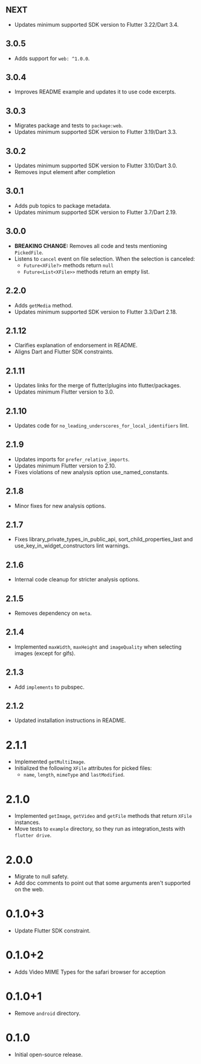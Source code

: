 ## NEXT

- Updates minimum supported SDK version to Flutter 3.22/Dart 3.4.

## 3.0.5

- Adds support for `web: ^1.0.0`.

## 3.0.4

- Improves README example and updates it to use code excerpts.

## 3.0.3

- Migrates package and tests to `package:web`.
- Updates minimum supported SDK version to Flutter 3.19/Dart 3.3.

## 3.0.2

- Updates minimum supported SDK version to Flutter 3.10/Dart 3.0.
- Removes input element after completion

## 3.0.1

- Adds pub topics to package metadata.
- Updates minimum supported SDK version to Flutter 3.7/Dart 2.19.

## 3.0.0

- **BREAKING CHANGE:** Removes all code and tests mentioning `PickedFile`.
- Listens to `cancel` event on file selection. When the selection is canceled:
  - `Future<XFile?>` methods return `null`
  - `Future<List<XFile>>` methods return an empty list.

## 2.2.0

- Adds `getMedia` method.
- Updates minimum supported SDK version to Flutter 3.3/Dart 2.18.

## 2.1.12

- Clarifies explanation of endorsement in README.
- Aligns Dart and Flutter SDK constraints.

## 2.1.11

- Updates links for the merge of flutter/plugins into flutter/packages.
- Updates minimum Flutter version to 3.0.

## 2.1.10

- Updates code for `no_leading_underscores_for_local_identifiers` lint.

## 2.1.9

- Updates imports for `prefer_relative_imports`.
- Updates minimum Flutter version to 2.10.
- Fixes violations of new analysis option use_named_constants.

## 2.1.8

- Minor fixes for new analysis options.

## 2.1.7

- Fixes library_private_types_in_public_api, sort_child_properties_last and use_key_in_widget_constructors
  lint warnings.

## 2.1.6

- Internal code cleanup for stricter analysis options.

## 2.1.5

- Removes dependency on `meta`.

## 2.1.4

- Implemented `maxWidth`, `maxHeight` and `imageQuality` when selecting images
  (except for gifs).

## 2.1.3

- Add `implements` to pubspec.

## 2.1.2

- Updated installation instructions in README.

# 2.1.1

- Implemented `getMultiImage`.
- Initialized the following `XFile` attributes for picked files:
  - `name`, `length`, `mimeType` and `lastModified`.

# 2.1.0

- Implemented `getImage`, `getVideo` and `getFile` methods that return `XFile` instances.
- Move tests to `example` directory, so they run as integration_tests with `flutter drive`.

# 2.0.0

- Migrate to null safety.
- Add doc comments to point out that some arguments aren't supported on the web.

# 0.1.0+3

- Update Flutter SDK constraint.

# 0.1.0+2

- Adds Video MIME Types for the safari browser for acception

# 0.1.0+1

- Remove `android` directory.

# 0.1.0

- Initial open-source release.
